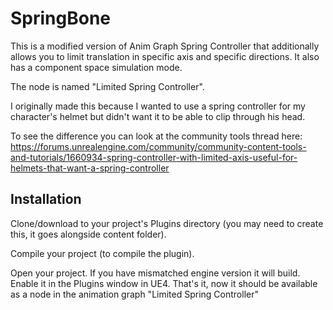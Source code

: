 # SpringBone
This is a modified version of Anim Graph Spring Controller that additionally allows you to limit translation in specific axis and specific directions. It also has a component space simulation mode.

The node is named "Limited Spring Controller".

I originally made this because I wanted to use a spring controller for my character's helmet but didn't want it to be able to clip through his head.

To see the difference you can look at the community tools thread here: https://forums.unrealengine.com/community/community-content-tools-and-tutorials/1660934-spring-controller-with-limited-axis-useful-for-helmets-that-want-a-spring-controller

## Installation
Clone/download to your project's Plugins directory (you may need to create this, it goes alongside content folder).

Compile your project (to compile the plugin).

Open your project. If you have mismatched engine version it will build. Enable it in the Plugins window in UE4. That's it, now it should be available as a node in the animation graph "Limited Spring Controller"

